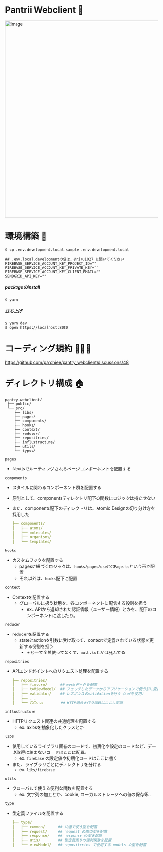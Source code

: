 # Pantrii Webclient 👋
<img width="649" alt="image" src="https://user-images.githubusercontent.com/45778163/159008308-3bc83e48-8d37-4591-8192-ab0d5a3b56ce.png">


# 環境構築 🚀
```bash
$ cp .env.development.local.sample .env.development.local
```

```bash:
## .env.local.developmentの値は、@riku1027 に聞いてください
FIREBASE_SERVICE_ACCOUNT_KEY_PROJECT_ID=""
FIREBASE_SERVICE_ACCOUNT_KEY_PRIVATE_KEY=""
FIREBASE_SERVICE_ACCOUNT_KEY_CLIENT_EMAIL=""
SENDGRID_API_KEY=""
```


##### packageのinstall
```bash
$ yarn
```

##### 立ち上げ
```bash
$ yarn dev
$ open https://localhost:8080
```

# コーディング規約 🙋🏻‍♀️
https://github.com/parchiee/pantry_webclient/discussions/48

# ディレクトリ構成 🏠
```
pantry-webclient/
 ├── public/
 └── src/
    ├── libs/
    ├── pages/
    ├── components/
    ├── hooks/
    ├── context/
    ├── reducer/
    ├── repositries/
    ├── influstructure/
    ├── utils/          
    └── types/
```

`pages`

- Nextjsでルーティングされるページコンポーネントを配置する

`components`

- スタイルに関わるコンポーネント群を配置する
 - 原則として、componentsディレクトリ配下の関数にロジックは持たせない
- また、components配下のディレクトリは、Atomic Designの切り分け方を採用した

    ```yaml
    ├── components/
    │   ├── atoms/
    │   ├── molecules/
    │   ├── organisms/ 
    │   └── templates/
    ```

`hooks`

- カスタムフックを配置する
    - pagesに紐づくロジックは、`hooks/pages/use〇〇Page.ts`という形で配置
    - それ以外は、`hooks`配下に配置

`context`

- Contextを配置する
    - グローバルに扱う状態を、各コンポーネントに配信する役割を担う
      - ex.. APIから返却された認証情報（ユーザー情報）とかを、配下のコンポーネントに渡したり。

`reducer`

- reducerを配置する
    - stateとactionを引数に受け取って、contextで定義されている状態を更新する役割を担う
      - ※ ゆーて全然使ってなくて、`auth.ts`とかは死んでる

`repositries`

- APIエンドポイントへのリクエスト処理を配置する
    ```yaml
    ├── repositries/
    │   ├── fixture/      ## mockデータを配置
    │   ├── toViewModel/  ## フェッチしたデータからアプリケーションで使う形に変換を行う
    │   ├── validator/    ## レスポンスのvalidationを行う（zodを使用）
    │   ├── ...
    │   └── 〇〇.ts        ## HTTP通信を行う関数はここに配置
    ```

`influstructure`

- HTTPリクエスト関連の共通処理を配置する
    - ex. axiosを抽象化したクラスとか


`libs`

- 使用しているライブラリ固有のコードで、初期化や設定のコードなど、データ取得に絡まないコードはここに配置。
    - ex.  `firebase` の設定値や初期化コードはここに書く
- また、ライブラリごとにディレクトリを分ける
    - ex.  `libs/firebase`

`utils`

- グローバルで使える便利な関数を配置する
    - ex. 文字列の加工とか、cookie, ローカルストレージへの値の保存等..

`type`

- 型定義ファイルを配置する
    ```yaml
    ├── type/
    │   ├── common/      ## 共通で使う型を配置
    │   ├── request/     ## request の際の型を配置
    │   ├── response/    ## response の型を配置
    │   ├── utis/        ## 型定義周りの便利関数を配置
    │   └── viewModel/   ## repositories で使用する models の型を配置
    ```
